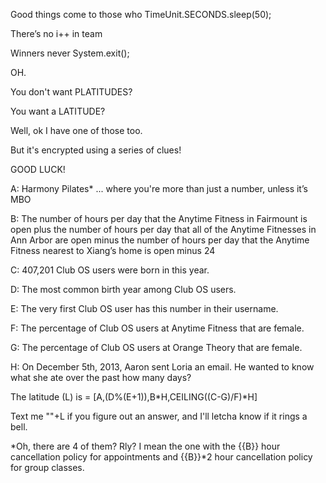 Good things come to those who TimeUnit.SECONDS.sleep(50);

There’s no i++ in team

Winners never System.exit();

OH.

You don't want PLATITUDES?

You want a LATITUDE?

Well, ok I have one of those too.

But it's encrypted using a series of clues!

GOOD LUCK!

A: Harmony Pilates* ... where you're more than just a number, unless it’s MBO

B: The number of hours per day that the Anytime Fitness in Fairmount is open plus the number of hours per day that all of the Anytime Fitnesses in Ann Arbor are open minus the number of hours per day that the Anytime Fitness nearest to Xiang’s home is open minus 24

C: 407,201 Club OS users were born in this year.

D: The most common birth year among Club OS users.

E: The very first Club OS user has this number in their username.

F: The percentage of Club OS users at Anytime Fitness that are female.

G: The percentage of Club OS users at Orange Theory that are female.

H: On December 5th, 2013, Aaron sent Loria an email. He wanted to know what she ate over the past how many days?

The latitude (L) is = [A,(D%(E+1)),B*H,CEILING((C-G)/F)*H]

Text me ""+L if you figure out an answer, and I'll letcha know if it rings a bell.

*Oh, there are 4 of them?  Rly? I mean the one with the {{B}} hour cancellation policy for appointments and {{B}}*2 hour cancellation policy for group classes. 
